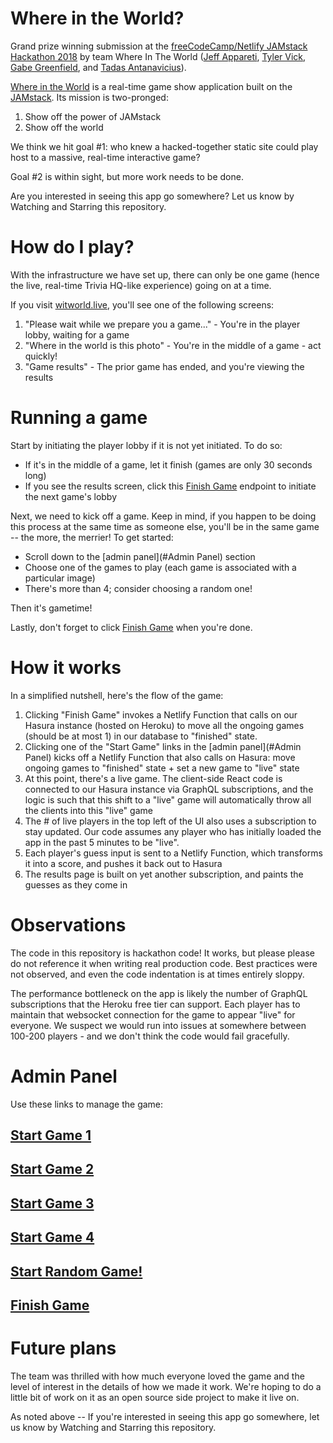 # Where in the World?

Grand prize winning submission at the [freeCodeCamp/Netlify JAMstack Hackathon 2018](https://hackathon.freecodecamp.org/) by team Where In The World ([Jeff Appareti](https://github.com/jappareti), [Tyler Vick](https://github.com/tjvick), [Gabe Greenfield](https://github.com/gaberoo322), and [Tadas Antanavicius](https://github.com/tadasant)).

[Where in the World](https://witworld.live) is a real-time game show application built on the [JAMstack](https://jamstack.org/). Its mission is two-pronged:

1) Show off the power of JAMstack
2) Show off the world

We think we hit goal #1: who knew a hacked-together static site could play host to a massive, real-time interactive game?

Goal #2 is within sight, but more work needs to be done.

Are you interested in seeing this app go somewhere? Let us know by Watching and Starring this repository.

# How do I play?

With the infrastructure we have set up, there can only be one game (hence the live, real-time Trivia HQ-like experience) going on at a time.

If you visit [witworld.live](https://witworld.live), you'll see one of the following screens:

1. "Please wait while we prepare you a game..." - You're in the player lobby, waiting for a game
2. "Where in the world is this photo" - You're in the middle of a game - act quickly!
3. "Game results" - The prior game has ended, and you're viewing the results

# Running a game

Start by initiating the player lobby if it is not yet initiated. To do so:

* If it's in the middle of a game, let it finish (games are only 30 seconds long)
* If you see the results screen, click this [Finish Game](https://witworld.live/.netlify/functions/killGames) endpoint to initiate the next game's lobby

Next, we need to kick off a game. Keep in mind, if you happen to be doing this process at the same time as someone else, you'll be in the same game -- the more, the merrier! To get started:

* Scroll down to the [admin panel](#Admin Panel) section
* Choose one of the games to play (each game is associated with a particular image)
* There's more than 4; consider choosing a random one!

Then it's gametime!

Lastly, don't forget to click [Finish Game](https://witworld.live/.netlify/functions/killGames) when you're done.

# How it works

In a simplified nutshell, here's the flow of the game:

1. Clicking "Finish Game" invokes a Netlify Function that calls on our Hasura instance (hosted on Heroku) to move all the ongoing games (should be at most 1) in our database to "finished" state.
2. Clicking one of the "Start Game" links in the [admin panel](#Admin Panel) kicks off a Netlify Function that also calls on Hasura: move ongoing games to "finished" state + set a new game to "live" state  
3. At this point, there's a live game. The client-side React code is connected to our Hasura instance via GraphQL subscriptions, and the logic is such that this shift to a "live" game will automatically throw all the clients into this "live" game
4. The # of live players in the top left of the UI also uses a subscription to stay updated. Our code assumes any player who has initially loaded the app in the past 5 minutes to be "live".
5. Each player's guess input is sent to a Netlify Function, which transforms it into a score, and pushes it back out to Hasura
6. The results page is built on yet another subscription, and paints the guesses as they come in

# Observations

The code in this repository is hackathon code! It works, but please please do not reference it when writing real production code. Best practices were not observed, and even the code indentation is at times entirely sloppy.

The performance bottleneck on the app is likely the number of GraphQL subscriptions that the Heroku free tier can support. Each player has to maintain that websocket connection for the game to appear "live" for everyone. We suspect we would run into issues at somewhere between 100-200 players - and we don't think the code would fail gracefully.  

# Admin Panel

Use these links to manage the game:

## [Start Game 1](https://witworld.live/.netlify/functions/runGameWrapper?idx=0)

## [Start Game 2](https://witworld.live/.netlify/functions/runGameWrapper?idx=1)

## [Start Game 3](https://witworld.live/.netlify/functions/runGameWrapper?idx=2)

## [Start Game 4](https://witworld.live/.netlify/functions/runGameWrapper?idx=3)

## [Start Random Game!](https://witworld.live/.netlify/functions/runGameWrapper)

## [Finish Game](https://witworld.live/.netlify/functions/killGames)

# Future plans

The team was thrilled with how much everyone loved the game and the level of interest in the details of how we made it work. We're hoping to do a little bit of work on it as an open source side project to make it live on.

As noted above -- If you're interested in seeing this app go somewhere, let us know by Watching and Starring this repository.
